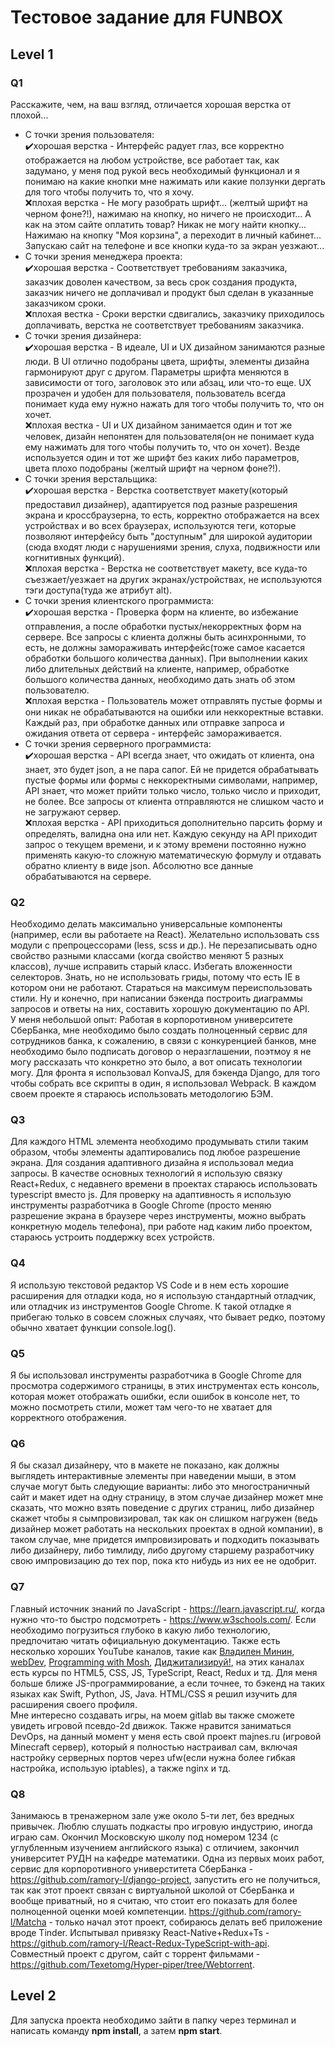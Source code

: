Тестовое задание для FUNBOX
======
Level 1
------
### Q1
Расскажите, чем, на ваш взгляд, отличается хорошая верстка от плохой...
* С точки зрения пользователя:  
:heavy_check_mark:хорошая верстка - Интерфейс радует глаз, все корректно отображается на любом устройстве, все работает так, как задумано, у меня под рукой весь необходимый функционал и я понимаю на какие кнопки мне нажимать или какие ползунки дергать для того чтобы получить то, что я хочу.  
:x:плохая верстка - Не могу разобрать шрифт... (желтый шрифт на черном фоне?!), нажимаю на кнопку, но ничего не происходит... А как на этом сайте оплатить товар? Никак не могу найти кнопку... Нажимаю на кнопку "Моя корзина", а переходит в личный кабинет... Запускаю сайт на телефоне и все кнопки куда-то за экран уезжают...
* С точки зрения менеджера проекта:  
:heavy_check_mark:хорошая верстка - Соответствует требованиям заказчика, заказчик доволен качеством, за весь срок создания продукта, заказчик ничего не доплачивал и продукт был сделан в указанные заказчиком сроки.  
:x:плохая вестка - Сроки верстки сдвигались, заказчику приходилось доплачивать, верстка не соответствует требованиям заказчика. 
* С точки зрения дизайнера:  
:heavy_check_mark:хорошая верстка - В идеале, UI и UX дизайном занимаются разные люди. В UI отлично подобраны цвета, шрифты, элементы дизайна гармонируют друг с другом. Параметры шрифта меняются в зависимости от того, заголовок это или абзац, или что-то еще. UX прозрачен и удобен для пользователя, пользователь всегда понимает куда ему нужно нажать для того чтобы получить то, что он хочет.  
:x:плохая вестка - UI и UX дизайном занимается один и тот же человек, дизайн непонятен для пользователя(он не понимает куда ему нажимать для того чтобы получить то, что он хочет). Везде используется один и тот же шрифт без каких либо параметров, цвета плохо подобраны (желтый шрифт на черном фоне?!).
* С точки зрения верстальщика:  
:heavy_check_mark:хорошая верстка - Верстка соответствует макету(который предоставил дизайнер), адаптируется под разные разрешения экрана и кроссбраузерна, то есть, корректно отображается на всех устройствах и во всех браузерах, используются теги, которые позволяют интерфейсу быть "доступным" для широкой аудитории (cюда входят люди с нарушениями зрения, слуха, подвижности или когнитивных функций).  
:x:плохая верстка - Верстка не соответствует макету, все куда-то съезжает/уезжает на других экранах/устройствах, не используются тэги доступа(туда же атрибут alt).
* С точки зрения клиентского программиста:  
:heavy_check_mark:хорошая верстка - Проверка форм на клиенте, во избежание отправления, а после обработки пустых/некорректных форм на сервере. Все запросы с клиента должны быть асинхронными, то есть, не должны замораживать интерфейс(тоже самое касается обработки большого количества данных). При выполнении каких либо длительных действий на клиенте, например, обработке большого количества данных, необходимо дать знать об этом пользователю.  
:x:плохая верстка - Пользователь может отправлять пустые формы и они никак не обрабатываются на ошибки или неккоректные вставки. Каждый раз, при обработке данных или отправке запроса и ожидания ответа от сервера - интерфейс замораживается.
* С точки зрения серверного программиста:  
:heavy_check_mark:хорошая верстка - API всегда знает, что ожидать от клиента, она знает, это будет json, а не пара сапог. Ей не придется обрабатывать пустые формы или формы с неккоректными символами, например, API знает, что может прийти только число, только число и приходит, не более. Все запросы от клиента отправляются не слишком часто и не загружают сервер.  
:x:плохая верстка - API приходиться дополнительно парсить форму и определять, валидна она или нет. Каждую секунду на API приходит запрос о текущем времени, и к этому времени постоянно нужно применять какую-то сложную математическую формулу и отдавать обратно клиенту в виде json. Абсолютно все данные обрабатываются на сервере.
### Q2
Необходимо делать максимально универсальные компоненты (например, если вы работаете на React). Желательно использовать css модули с препроцессорами (less, scss и др.). Не перезаписывать одно свойство разными классами (когда свойство меняют 5 разных классов), лучше исправить старый класс. Избегать вложенности селекторов. Знать, но не использовать гриды, потому что есть IE в котором они не работают. Стараться на максимум переиспользовать стили. Ну и конечно, при написании бэкенда построить диаграммы запросов и ответы на них, составить хорошую документацию по API.  
У меня небольшой опыт: Работая в корпоротивном университете СберБанка, мне необходимо было создать полноценный сервис для сотрудников банка, к сожалению, в связи с конкуренцией банков, мне необходимо было подписать договор о неразглашении, поэтмоу я не могу рассказать что конкретно это было, а вот описать технологии могу. Для фронта я использовал KonvaJS, для бэкенда Django, для того чтобы собрать все скрипты в один, я использовал Webpack. В каждом своем проекте я стараюсь использовать методологию БЭМ.
### Q3
Для каждого HTML элемента необходимо продумывать стили таким образом, чтобы элементы адаптировались под любое разрешение экрана. Для создания адаптивного дизайна я использовал медиа запросы. В качестве основных технологий я использую связку React+Redux, с недавнего времени в проектах стараюсь использовать typescript вместо js. Для проверку на адаптивность я использую инструменты разработчика в Google Chrome (просто меняю разрешение экрана в браузере через инструменты, можно выбрать конкретную модель телефона), при работе над каким либо проектом, стараюсь устроить поддержку всех устройств.
### Q4
Я использую текстовой редактор VS Code и в нем есть хорошие расширения для отладки кода, но я использую стандартный отладчик, или отладчик из инструментов Google Chrome. К такой отладке я прибегаю только в совсем сложных случаях, что бывает редко, поэтому обычно хватает функции console.log().
### Q5
Я бы использовал инструменты разработчика в Google Chrome для просмотра содержимого страницы, в этих инструментах есть консоль, которая может отображать ошибки, если ошибок в консоле нет, то можно посмотреть стили, может там чего-то не хватает для корректного отображения.
### Q6
Я бы сказал дизайнеру, что в макете не показано, как должны выглядеть интерактивные элементы при наведении мыши, в этом случае могут быть следующие варианты: либо это многостраничный сайт и макет идет на одну страницу, в этом случае дизайнер может мне сказать, что можно взять поведение с других страниц, либо дизайнер скажет чтобы я сымпровизировал, так как он слишком нагружен (ведь дизайнер может работать на нескольких проектах в одной компании), в таком случае, мне придется импровизировать и подходить показывать либо дизайнеру, либо тимлиду, либо другому старшему разработчику свою импровизацию до тех пор, пока кто нибудь из них ее не одобрит.
### Q7
Главный источник знаний по JavaScript - https://learn.javascript.ru/, когда нужно что-то быстро подсмотреть - https://www.w3schools.com/. Если необходимо погрузиться глубоко в какую либо технологию, предпочитаю читать официальную документацию. Также есть несколько хороших YouTube каналов, такие как [Владилен Минин](https://www.youtube.com/channel/UCg8ss4xW9jASrqWGP30jXiw), [webDev](https://www.youtube.com/channel/UCE9ODjNIkOHrnSdkYWLfYhg), [Programming with Mosh](https://www.youtube.com/channel/UCWv7vMbMWH4-V0ZXdmDpPBA), [Диджитализируй!](https://www.youtube.com/channel/UC9MK8SybZcrHR3CUV4NMy2g), на этих каналах есть курсы по HTML5, CSS, JS, TypeScript, React, Redux и тд.
Для меня больше ближе JS-программирование, а если точнее, то бэкенд на таких языках как Swift, Python, JS, Java. HTML/CSS я решил изучить для расширения своего профиля.   
Мне интересно создавать игры, на моем gitlab вы также сможете увидеть игровой псевдо-2d движок. Также нравится заниматься DevOps, на данный момент у меня есть свой проект majnes.ru (игровой Minecraft сервер), который я полностью настраивал сам, включая настройку серверных портов через ufw(если нужна более гибкая настройка, использую iptables), а также nginx и тд.
### Q8
Занимаюсь в тренажерном зале уже около 5-ти лет, без вредных привычек. Люблю слушать подкасты про игровую индустрию, иногда играю сам. Окончил Московскую школу под номером 1234 (с углубленным изучением английского языка) с отличием, закончил университет РУДН на кафедре математики.
Одна из первых моих работ, сервис для корпоротивного универститета СберБанка - https://github.com/ramory-l/django-project, запустить его не получиться, так как этот проект связан с виртуальной школой от СберБанка и вообще приватный, но я считаю, что стоит его показать для более полноценной оценки моей компетенции. https://github.com/ramory-l/Matcha - только начал этот проект, собираюсь делать веб приложение вроде Tinder. Испытывал привязку React-Native+Redux+Ts - https://github.com/ramory-l/React-Redux-TypeScript-with-api. Совместный проект с другом, сайт с торрент фильмами - https://github.com/Texetomg/Hyper-piper/tree/Webtorrent. 

Level 2  
------  
Для запуска проекта необходимо зайти в папку через терминал и написать команду **npm install**, а затем **npm start**.
